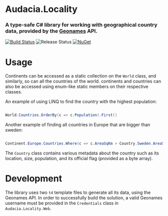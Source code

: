 # Audacia.Locality

### A type-safe C# library for working with geographical country data, provided by the [Geonames](http://www/geonames.org) API.

[![Build Status](https://dev.azure.com/audacia/Audacia/_apis/build/status/Audacia.Locality?branchName=master)](https://dev.azure.com/audacia/Audacia/_build/latest?definitionId=273&branchName=master)
![Release Status](https://vsrm.dev.azure.com/audacia/_apis/public/Release/badge/8f54bcdc-d88d-46d7-9918-1bf635097bd4/8/8)
[![NuGet](https://img.shields.io/nuget/v/Audacia.Locality.svg)](https://www.nuget.org/packages/Audacia.Locality)

# Usage

Continents can be accessed as a static collection on the `World` class, and similarly, so can all the countries of the world. continents and countries can also be accessed using enum-like static members on their respective classes.

An example of using LINQ to find the country with the highest population:

```c#

World.Countries.OrderBy(c => c.Population).First()

```

Another example of finding all countries in Europe that are bigger than sweden:

```c#

Continent.Europe.Countries.Where(c => c.AreaSqKm > Country.Sweden.AreaSqKm)

```

The `Country` class contains various metadata about the country such as its location, size, population, and its official flag (provided as a byte array).

# Development

The library uses two `t4` template files to generate all its data, using the Geonames API. In order to successfully build the solution, a valid Geonames username must be provided in the `Credentials` class in `Audacia.Locality.Web`.

